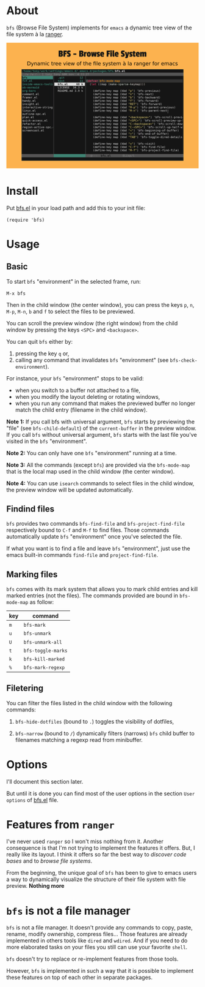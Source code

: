 # About

`bfs` (Browse File System) implements for `emacs` a dynamic tree view
of the file system à la [ranger](https://github.com/ranger/ranger).

![bfs](./bfs.png)

# Install

Put [bfs.el](./bfs.el) in your load path and add this to your init
file:

```elisp
(require 'bfs)
```

# Usage

## Basic

To start `bfs` "environment" in the selected frame, run:

```elisp
M-x bfs
```

Then in the child window (the center window), you can press the keys
`p`, `n`, `M-p`, `M-n`, `b` and `f` to select the files to be
previewed.

You can scroll the preview window (the right window) from the child
window by pressing the keys `<SPC>` and `<backspace>`.

You can quit `bfs` either by:
1. pressing the key `q` or,
2. calling any command that invalidates `bfs` "environment" (see
`bfs-check-environment`).

For instance, your `bfs` "environment" stops to be valid:
- when you switch to a buffer not attached to a file,
- when you modify the layout deleting or rotating windows,
- when you run any command that makes the previewed buffer
  no longer match the child entry (filename in the child window).

**Note 1:** If you call bfs with universal argument, `bfs` starts
by previewing the "file" (see `bfs-child-default`) of the
`current-buffer` in the preview window.  If you call `bfs` without
universal argument, `bfs` starts with the last file you've visited in
the `bfs` "environment".

**Note 2:** You can only have one `bfs` "environment" running at a
time.

**Note 3:** All the commands (except `bfs`) are provided via the
`bfs-mode-map` that is the local map used in the child window (the
center window).

**Note 4:** You can use `isearch` commands to select files in the
child window, the preview window will be updated automatically.

## Findind files

`bfs` provides two commands `bfs-find-file` and
`bfs-project-find-file` respectively bound to `C-f` and `M-f` to find
files.  Those commands automatically update `bfs` "environment" once
you've selected the file.

If what you want is to find a file and leave `bfs` "environment", just
use the emacs built-in commands `find-file` and `project-find-file`.

## Marking files

`bfs` comes with its mark system that allows you to mark child
entries and kill marked entries (not the files).  The commands
provided are bound in `bfs-mode-map` as follow:

| key | command            |
| --- | ------------------ |
| `m` | `bfs-mark`         |
| `u` | `bfs-unmark`       |
| `U` | `bfs-unmark-all`   |
| `t` | `bfs-toggle-marks` |
| `k` | `bfs-kill-marked`  |
| `%` | `bfs-mark-regexp`  |

## Filetering

You can filter the files listed in the child window with the following
commands:
1. `bfs-hide-dotfiles` (bound to `.`) toggles the visibility of
   dotfiles,
2) `bfs-narrow` (bound to `/`) dynamically filters (narrows) `bfs`
   child buffer to filenames matching a regexp read from minibuffer.

# Options

I'll document this section later.

But until it is done you can find most of the user options in the
section `User options` of [bfs.el](./bfs.el) file.

# Features from `ranger`

I've never used `ranger` so I won't miss nothing from it.  Another
consequence is that I'm not trying to implement the features it
offers.  But, I really like its layout.  I think it offers so far the
best way to *discover code bases* and to *browse file systems*.

From the beginning, the unique goal of `bfs` has been to give to emacs
users a way to dynamically visualize the structure of their file
system with file preview. **Nothing more**

# `bfs` is not a file manager

`bfs` is not a file manager.  It doesn't provide any commands to
copy, paste, rename, modify ownership, compress files...  Those
features are already implemented in others tools like `dired` and
`wdired`.  And if you need to do more elaborated tasks on your files
you still can use your favorite `shell`.

`bfs` doesn't try to replace or re-implement features from those
tools.

However, `bfs` is implemented in such a way that it is possible to
implement these features on top of each other in separate packages.
